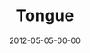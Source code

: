 ---
layout: message
category: message
series: "James: Putting Your Faith to Work"
title: "Tongue"
date: 2012-05-05-00-00
message_id: 725
audio-description: "Brian Tome talks about the power of our tongues."
audio: "http://www.crossroads.net/players/media/hq/james_03.mp3"
audio-title: "Tongue"
audio-duration: "39:13"
program-description: "Program"
program: "http://www.crossroads.net/players/media/hq/05_05-06_12Program_OAKLEY.pdf"
program-title: "Tongue Program"
video-description: "Brian Tome talks about the power of our tongues."
video-title: "Tongue"
video: "https://s3.amazonaws.com/crossroadsvideomessages/james_03.mp4"
video-poster: "https://www.crossroads.net/uploadedfiles/james_03_still.jpg"
---